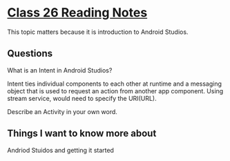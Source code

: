 # [Class 26 Reading Notes](https://github.com/snur206/reading-notes/blob/main/401/class26notes.md)

This topic matters because it is introduction to Android Studios.

## Questions

What is an Intent in Android Studios?

Intent ties individual components to each other at runtime and a messaging object that is used to request an action from another app component. Using stream service, would need to specify the URI(URL).

Describe an Activity in your own word.





## Things I want to know more about

Andriod Stuidos and getting it started
